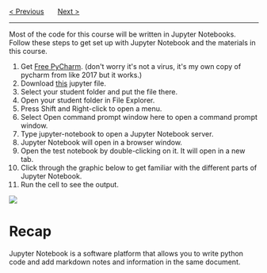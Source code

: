 <a href="/v3/Main.md">&lt; Previous</a>
&nbsp;&nbsp;&nbsp;&nbsp;&nbsp;
<a href="/v3/Python-Intro/Variables.md">Next &gt;</a>
<hr>
Most of the code for this course will be written in Jupyter Notebooks. Follow these steps to get set up with Jupyter Notebook and the materials in this course.
<ol>
  <li>Get <a href="https://drive.google.com/uc?id=1VgP4gHvHT_96u8J3Z8bXNaptnvlLeMkZ&export=download">Free PyCharm</a>. (don't worry it's not a virus, it's my own copy of pycharm from like 2017 but it works.)</li>
  <li>Download <a href="https://drive.google.com/uc?id=1vPBhi49kZspTxR7uq41xdxBrFDHKXjMx&export=download">this</a> jupyter file.</li>
  <li>Select your student folder and put the file there.</li>
  <li>Open your student folder in File Explorer.</li>
  <li>Press Shift and Right-click to open a menu.</li>
  <li>Select Open command prompt window here to open a command prompt window.</li>
  <li>Type jupyter-notebook to open a Jupyter Notebook server.</li>
  <li>Jupyter Notebook will open in a browser window.</li>
  <li>Open the test notebook by double-clicking on it. It will open in a new tab.</li>
  <li>Click through the graphic below to get familiar with the different parts of Jupyter Notebook.</li>
  <li>Run the cell to see the output.</li>
</ol>
<img src="https://i.imgur.com/7f7wRkm.png">
<h1>Recap</h1>
Jupyter Notebook is a software platform that allows you to write python code and add markdown notes and information in the same document.
